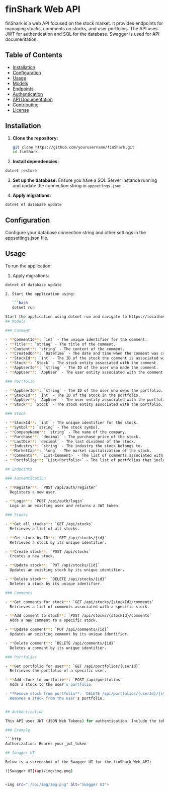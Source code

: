 # finShark Web API

finShark is a web API focused on the stock market. It provides endpoints for managing stocks, comments on stocks, and user portfolios. The API uses JWT for authentication and SQL for the database. Swagger is used for API documentation.

## Table of Contents

- [Installation](#installation)
- [Configuration](#configuration)
- [Usage](#usage)
- [Models](#models)
- [Endpoints](#endpoints)
- [Authentication](#authentication)
- [API Documentation](#api-documentation)
- [Contributing](#contributing)
- [License](#license)

## Installation

1. **Clone the repository:**

   ```bash
   git clone https://github.com/yourusername/finShark.git
   cd finShark

2. **Install dependencies:**

``` bash
dotnet restore 
```

3. **Set up the database:**
Ensure you have a SQL Server instance running and update the connection string in   `appsetings.json`.

4. **Apply migrations:**

``` bash
dotnet ef database update
```
## Configuration

Configure your database connection string and other settings in the appsettings.json file.

## Usage

To run the application:

1. Apply migrations:

```bash
dotnet ef database update

2. Start the application using:

   ```bash
   dotnet run

Start the application using dotnet run and navigate to https://localhost:5001/swagger to view the Swagger API documentation.
## Models

### Comment

- **CommentId**: `int` - The unique identifier for the comment.
- **Title**: `string` - The title of the comment.
- **Content**: `string` - The content of the comment.
- **CreatedOn**: `DateTime` - The date and time when the comment was created.
- **StockId**: `int` - The ID of the stock the comment is associated with.
- **Stock**: `Stock` - The stock entity associated with the comment.
- **AppUserId**: `string` - The ID of the user who made the comment.
- **AppUser**: `AppUser` - The user entity associated with the comment.

### Portfolio

- **AppUserId**: `string` - The ID of the user who owns the portfolio.
- **StockId**: `int` - The ID of the stock in the portfolio.
- **AppUser**: `AppUser` - The user entity associated with the portfolio.
- **Stock**: `Stock` - The stock entity associated with the portfolio.

### Stock

- **StockId**: `int` - The unique identifier for the stock.
- **Symbol**: `string` - The stock symbol.
- **CompanyName**: `string` - The name of the company.
- **Purchase**: `decimal` - The purchase price of the stock.
- **LastDiv**: `decimal` - The last dividend of the stock.
- **Industry**: `string` - The industry the stock belongs to.
- **MarketCap**: `long` - The market capitalization of the stock.
- **Comments**: `List<Comment>` - The list of comments associated with the stock.
- **Portfolios**: `List<Portfolio>` - The list of portfolios that include the stock.

## Endpoints

### Authentication

- **Register**: `POST /api/auth/register`  
  Registers a new user.

- **Login**: `POST /api/auth/login`  
  Logs in an existing user and returns a JWT token.

### Stocks

- **Get all stocks**: `GET /api/stocks`  
  Retrieves a list of all stocks.

- **Get stock by ID**: `GET /api/stocks/{id}`  
  Retrieves a stock by its unique identifier.

- **Create stock**: `POST /api/stocks`  
  Creates a new stock.

- **Update stock**: `PUT /api/stocks/{id}`  
  Updates an existing stock by its unique identifier.

- **Delete stock**: `DELETE /api/stocks/{id}`  
  Deletes a stock by its unique identifier.

### Comments

- **Get comments for stock**: `GET /api/stocks/{stockId}/comments`  
  Retrieves a list of comments associated with a specific stock.

- **Add comment to stock**: `POST /api/stocks/{stockId}/comments`  
  Adds a new comment to a specific stock.

- **Update comment**: `PUT /api/comments/{id}`  
  Updates an existing comment by its unique identifier.

- **Delete comment**: `DELETE /api/comments/{id}`  
  Deletes a comment by its unique identifier.

### Portfolios

- **Get portfolio for user**: `GET /api/portfolios/{userId}`  
  Retrieves the portfolio of a specific user.

- **Add stock to portfolio**: `POST /api/portfolios`  
  Adds a stock to the user's portfolio.

- **Remove stock from portfolio**: `DELETE /api/portfolios/{userId}/{stockId}`  
  Removes a stock from the user's portfolio.


## Authentication

This API uses JWT (JSON Web Tokens) for authentication. Include the token in the `Authorization` header with the `Bearer` scheme for protected endpoints.

### Example

```http
Authorization: Bearer your_jwt_token

## Swagger UI

Below is a screenshot of the Swagger UI for the finShark Web API:

![Swagger UI](api/img/img.png)


<img src="./api/img/img.png" alt="Swagger UI">

